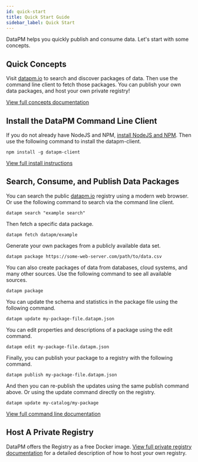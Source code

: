 ```yaml
---
id: quick-start
title: Quick Start Guide
sidebar_label: Quick Start
---
```


DataPM helps you quickly publish and consume data. Let's start with some concepts.

## Quick Concepts

Visit [datapm.io](https://datapm.io) to search and discover packages of data. Then use the command line client to fetch those packages. You can publish your own data packages, and host your own private registry!

[View full concepts documentation](concepts.md)

## Install the DataPM Command Line Client

If you do not already have NodeJS and NPM, <a href="https://nodejs.org/en/" target="_blank">install NodeJS and NPM</a>.
Then use the following command to install the datapm-client.

```text
npm install -g datapm-client
```

[View full install instructions](command-line-client.md)

## Search, Consume, and Publish Data Packages

You can search the public [datapm.io](https://datapm.io) registry using a modern web browser. Or use the following command to search via the command line client.

```text
datapm search "example search"
```

Then fetch a specific data package.

```text
datapm fetch datapm/example
```

Generate your own packages from a publicly available data set.

```text
datapm package https://some-web-server.com/path/to/data.csv
```

You can also create packages of data from databases, cloud systems, and many other sources. Use the following command to see all available sources.

```text
datapm package
```

You can update the schema and statistics in the package file using the following command.

```text
datapm update my-package-file.datapm.json
```

You can edit properties and descriptions of a package using the edit command.

```text
datapm edit my-package-file.datapm.json
```

Finally, you can publish your package to a registry with the following command.

```text
datapm publish my-package-file.datapm.json
```

And then you can re-publish the updates using the same publish command above. Or using the update command directly on the registry.

```text
datapm update my-catalog/my-package
```

[View full command line documentation](command-line-client.md)

## Host A Private Registry

DataPM offers the Registry as a free Docker image. [View full private registry documentation](private-registry.md) for a detailed description of how to host your own registry.

